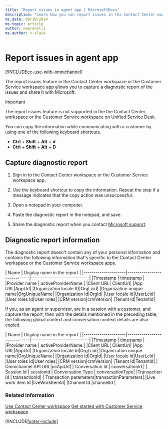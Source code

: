 ```yaml
---
title: "Report issues in agent app | MicrosoftDocs"
description: "Learn how you can report issues in the Contact Center workspace or the Customer Service workspace when you raise a support ticket with Microsoft."
ms.date: 09/10/2024
ms.topic: article
author: neeranelli
ms.author: v-slaik
---
```


# Report issues in agent app

[!INCLUDE[cc-use-with-omnichannel](../../includes/cc-use-with-omnichannel.md)]

The report issues feature in the Contact Center workspace or the Customer Service workspace app allows you to capture a diagnostic report of the issues and share it with Microsoft.

> [!IMPORTANT]
> The report issues feature is not supported in the the Contact Center workspace or the Customer Service workspace on Unified Service Desk.

You can copy the information while communicating with a customer by using one of the following keyboard shortcuts.

- **Ctrl** + **Shift** + **Alt** + **d**
- **Ctrl** + **Shift** + **Alt** + **D**

## Capture diagnostic report

1. Sign in to the Contact Center workspace or the Customer Service workspace app.

2. Use the keyboard shortcut to copy the information. Repeat the step if a message indicates that the copy action was unsuccessful.

3. Open a notepad in your computer.

4. Paste the diagnostic report in the notepad, and save.

5. Share the diagnostic report when you contact [Microsoft support](/power-platform/admin/get-help-support).

## Diagnostic report information

The diagnostic report doesn't contain any of your personal information and contains the following information that's specific to the Contact Center workspace or the Customer Service workspace apps.

| Name | Display name in the report |
|---------------------|-----------------------------|-----------------------------|
|Timestamp | timestamp |
|Provider name | activeProviderName |
|Client URL| ClientUrl| 
|App URL|AppUrl| 
|Organization locale ID|OrgLcid| 
|Organization unique name|OrgUniqueName| 
|Organization Id|OrgId| 
|User locale Id|UserLcid|
|User roles Id|User roles|
|CRM version|crmVersion|
|Tenant Id|TenantId|

If you, as an agent or supervisor, are in a session with a customer, and capture the report, then with the details mentioned in the preceding table, the following global context and conversation context details are also copied.

| Name | Display name in the report |
|---------------------|-----------------------------|-----------------------------|
|Timestamp | timestamp |
|Provider name | activeProviderName |
|Client URL| ClientUrl| 
|App URL|AppUrl|
|Organization locale Id|OrgLcid|
|Organization unique name|OrgUniqueName|
|Organization Id|OrgId| 
|User locale Id|UserLcid|
|User roles Id|User roles|
|CRM version|crmVersion|
|Tenant Id|TenantId|
| Omnichannel API URL|ocApiUrl|
| Conversation Id | conversationId |
| Session Id | sessionId
| Conversation Type | conversationType|
|Transaction Id | transactionId|
| Transaction parameters|transactionParameters|
|Live work item Id |liveWorkItemId|
|Channel Id |channelId |

### Related information

[Use Contact Center workspace](/dynamics365/contact-center/use/ccw-overview)
[Get started with Customer Service workspace](../implement/csw-overview?tabs=customerserviceadmincenter.md)

[!INCLUDE[footer-include](../../includes/footer-banner.md)]
